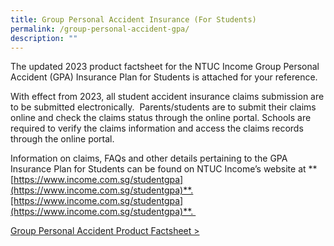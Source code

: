 ```yaml
---
title: Group Personal Accident Insurance (For Students)
permalink: /group-personal-accident-gpa/
description: ""
---
```

The updated 2023 product factsheet for the NTUC Income Group Personal Accident (GPA) Insurance Plan for Students is attached for your reference.

With effect from 2023, all student accident insurance claims submission are to be submitted electronically.  Parents/students are to submit their claims online and check the claims status through the online portal. Schools are required to verify the claims information and access the claims records through the online portal.

Information on claims, FAQs and other details pertaining to the GPA Insurance Plan for Students can be found on NTUC Income’s website at **[https://www.income.com.sg/studentgpa](https://www.income.com.sg/studentgpa)**.[https://www.income.com.sg/studentgpa](https://www.income.com.sg/studentgpa)**. 

[Group Personal Accident Product Factsheet >](/files/product-fact-sheet-year-2023.pdf)